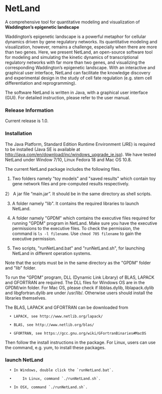 # NetLand
A comprehensive tool for quantitative modeling and visualization of <b>Waddington’s epigenetic landscape</b>

Waddington’s epigenetic landscape is a powerful metaphor for cellular dynamics driven by gene regulatory networks. Its quantitative modeling and visualization, however, remains a challenge, especially when there are more than two genes. Here, we present NetLand, an open-source software tool for modeling and simulating the kinetic dynamics of transcriptional regulatory networks with far more than two genes, and visualizing the corresponding Waddington’s epigenetic landscape. With an interactive and graphical user interface, NetLand can facilitate the knowledge discovery and experimental design in the study of cell fate regulation (e.g. stem cell differentiation and reprogramming). 

The software NetLand is written in Java, with a graphical user interface (GUI). For detailed instruction, please refer to the user manual.


### Release Information
Current release is 1.0.


### Installation
The Java Platform, Standard Edition Runtime Environment (JRE) is required to be installed (Java SE is available at http://java.com/en/download/inc/windows_upgrade_ie.jsp). We have tested NetLand under Window 7/10, Linux Fedora 18 and Mac OS 10.8.  

The current NetLand package includes the following files.
  
  1)	Two folders namely "toy models" and "saved results" which contain toy gene network files and pre-computed results respectively.
  
  2） A jar file “main.jar”. It should be in the same directory as shell scripts. 
  
  3)	A folder namely "lib". It contains the required libraries to launch NetLand. 
  
  4)	A folder namely "GPDM" which contains the executive files required for running "GPDM" program in NetLand. Make sure you have the executive permissions to the executive files. To check the permission, the command is `ls -l filename`. Use `chmod 705 filename` to gain the executive permission. 
  
  5)	Two scripts, "runNetLand.bat" and "runNetLand.sh", for launching NetLand in different operation systems. 
  
  Note that the scripts must be in the same directory as the "GPDM" folder and "lib" folder. 
  
  To run the “GPDM” program, DLL (Dynamic Link Library) of BLAS, LAPACK and GFORTRAN are required. The DLL files for Windows OS are in the GPDM/win folder. For Mac OS, please check if libblas.dylib, liblapack.dylib and libgfortran.dylib are under /usr/lib/. Otherwise users should install the libraries themselves. 
  
  The BLAS, LAPACK and GFORTRAN can be downloaded from 
    
      •	LAPACK, see http://www.netlib.org/lapack/ 
      
      •	BLAS, see http://www.netlib.org/blas/ 
      
      •	GFORTRAN, see https://gcc.gnu.org/wiki/GFortranBinaries#MacOS 
  Then follow the install instructions in the package. For Linux, users can use the command, e.g. yum, to install these packages.   
  
### launch NetLand
  
      •	In Windows, double click the `runNetLand.bat`. 
      
      • 	In Linux, command `./runNetLand.sh`. 
      
      •	In OSX, command `./runNetLand.sh`.










